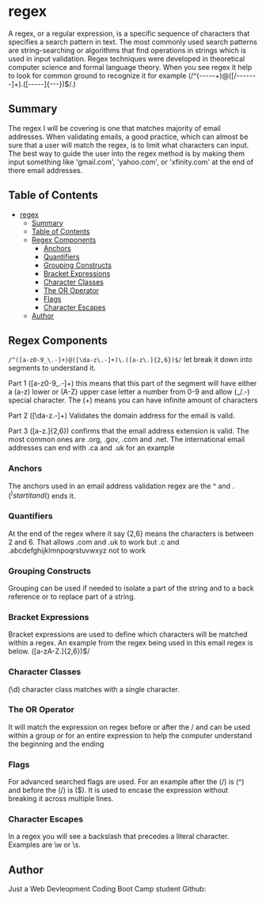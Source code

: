 # regex

A regex, or a regular expression, is a specific sequence of characters that specifies a search pattern in text. The most commonly used search patterns are string-searching or algorithms that find operations in strings which is used in input validation. Regex techniques were developed in theoretical computer science and formal language theory. When you see regex it help to look for common ground to recognize it for example (/^(-----+)@([/-------]+).([-----]{---})$/.)

## Summary

The regex I will be covering is one that matches majority of email addresses. When validating emails, a good practice, which can almost be sure that a user will match the regex, is to limit what characters can input. The best way to guide the user into the regex method is by making them input something like 'gmail.com', 'yahoo.com', or 'xfinity.com' at the end of there email addresses.

## Table of Contents

- [regex](#regex)
  - [Summary](#summary)
  - [Table of Contents](#table-of-contents)
  - [Regex Components](#regex-components)
    - [Anchors](#anchors)
    - [Quantifiers](#quantifiers)
    - [Grouping Constructs](#grouping-constructs)
    - [Bracket Expressions](#bracket-expressions)
    - [Character Classes](#character-classes)
    - [The OR Operator](#the-or-operator)
    - [Flags](#flags)
    - [Character Escapes](#character-escapes)
  - [Author](#author)

## Regex Components
`/^([a-z0-9_\.-]+)@([\da-z\.-]+)\.([a-z\.]{2,6})$/` let break it down into segments to understand it.

Part 1 ([a-z0-9_\.-]+) this means that this part of the segment will have either a (a-z) lower or (A-Z) upper case letter a number from 0-9 and allow (_/.-) special character. The (+) means you can have infinite amount of characters

Part 2 ([\da-z\.-]+)  Validates the domain address for the email is valid.

Part 3 ([a-z\.]{2,6}) confirms that the email address extension is valid. The most common ones are .org, .gov, .com and .net. The international email addresses can end with .ca and .uk for an example

### Anchors

The anchors used in an email address validation regex are the ^ and $. (^) start it and ($) ends it.

### Quantifiers

At the end of the regex where it say {2,6} means the characters is between 2 and 6. That allows .com and .uk to work but .c and .abcdefghijklmnpoqrstuvwxyz not to work

### Grouping Constructs

Grouping can be used if needed to isolate a part of the string and to a back reference or to replace part of a string. 

### Bracket Expressions

Bracket expressions are used to define which characters will be matched within a regex. An example from the regex being used in this email regex is below. ([a-zA-Z.]{2,6})$/

### Character Classes

(\d) character class matches with a single character.

### The OR Operator

It will match the expression on regex before or after the / and can be used within a group or for an entire expression to help the computer understand the beginning and the ending

### Flags

For advanced searched flags are used. For an example after the (/) is (^) and before the (/) is ($). It is used to encase the expression without breaking it across multiple lines.

### Character Escapes

In a regex you will see a backslash that precedes a literal character. Examples are \w or \s.

## Author

Just a Web Devleopment Coding Boot Camp student
Github:
